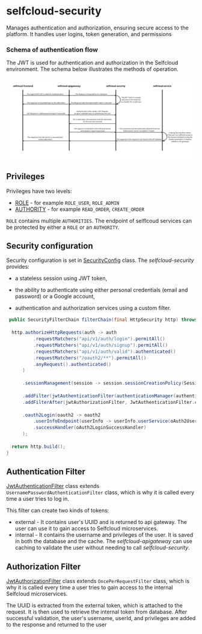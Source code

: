 # selfcloud-security

Manages authentication and authorization, ensuring secure access to the 
platform. It handles user logins, token generation, and permissions

### Schema of authentication flow

The JWT is used for authentication and authorization in the Selfcloud environment.
The schema below illustrates the methods of operation.

![image](authFlowSchema.png)

## Privileges

Privileges have two levels:
* [ROLE](selfcloud-security-domain/src/main/java/pl/selfcloud/security/domain/model/privilege/Role.java) - for example `ROLE_USER`, `ROLE_ADMIN`
* [AUTHORITY](selfcloud-security-domain/src/main/java/pl/selfcloud/security/domain/model/privilege/Authority.java) - for example `READ_ORDER`, `CREATE_ORDER`

`ROLE` contains multiple `AUTHORITIES`. The endpoint of selflcoud services 
can be protected by either  a `ROLE` or an `AUTHORITY`.

## Security configuration

Security configuration is set in 
[SecurityConfig](selfcloud-security-infrastructure/src/main/java/pl/selfcloud/security/infrastructure/config/SecurityConfig.java)
class. The _selfcloud-security_ provides:

* a stateless session using JWT token,

* the ability to authenticate using
either personal credentials  (email and password)
or a Google account,

* authentication and authorization services using a custom filter.

```java
 public SecurityFilterChain filterChain(final HttpSecurity http) throws Exception {
  
  http.authorizeHttpRequests(auth -> auth
          .requestMatchers("api/v1/auth/login").permitAll()
          .requestMatchers("api/v1/auth/signup").permitAll()
          .requestMatchers("api/v1/auth/valid").authenticated()
          .requestMatchers("/oauth2/**").permitAll()
          .anyRequest().authenticated()
      )
      
      .sessionManagement(session -> session.sessionCreationPolicy(SessionCreationPolicy.STATELESS))

      .addFilter(jwtAuthenticationFilter(authenticationManager(authenticationConfiguration)))
      .addFilterAfter(jwtAuthorizationFilter, JwtAuthenticationFilter.class)
      
      .oauth2Login(oauth2 -> oauth2
          .userInfoEndpoint(userInfo -> userInfo.userService(oAuth2UserService))
          .successHandler(oAuth2LoginSuccessHandler)
      );
  
  return http.build();
}
```

## Authentication Filter

[JwtAuthenticationFilter](selfcloud-security-infrastructure/src/main/java/pl/selfcloud/security/infrastructure/filter/JwtAuthenticationFilter.java)
class extends `UsernamePasswordAuthenticationFilter` class, which is why it is called every time a
user tries to log in.

This filter can create two kinds of tokens: 
* external - It contains user's UUID and is returned to api gateway. 
The user can use it to gain access to Selfcloud microservices.
* internal - It contains the username and privileges of the user. It is saved in both the database and the cache.
  The _selfcloud-apigateway_ can use caching to validate the user without needing to call _selfcloud-security_.

## Authorization Filter
  
[JwtAuthorizationFilter](selfcloud-security-infrastructure/src/main/java/pl/selfcloud/security/infrastructure/filter/JwtAuthorizationFilter.java)
class extends `OncePerRequestFilter` class, which is why it is called every time a
user tries to gain access to the internal Selfcloud microservices.

The UUID is extracted from the external token, which is attached to the request.
It is then used to retrieve the internal token from database.
After successful validation, the user's username, userId, and privileges are added to 
the response and returned to the user
